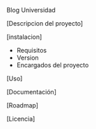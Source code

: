 Blog Universidad

[Descripcion del proyecto]

[instalacion]
- Requisitos
- Version
- Encargados del proyecto

[Uso] 

[Documentación]

[Roadmap]

[Licencia]
